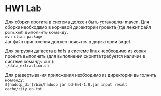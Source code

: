 # HW1 Lab

Для сборки проекта в система должен быть установлен maven. Для сборки необходимо в корневой директории проекта (где лежит файл pom.xml) выполнить команду:<br>
`mvn clean package`<br>
Jar файл приложения должен появится в директории target.

Для загрузки датасета в hdfs в системе linux необходимо из корня проекта выполнить (для выполнения скрипта требуется наличие в системе команды curl):<br>
`./data_extraction.sh`<br>

Для развертывания приложения необходимо из директории выполнить команду:<br>
`${hadoop_dir}/bin/hadoop jar bd-hw1-1.0.jar input result cache/city.en.txt`
